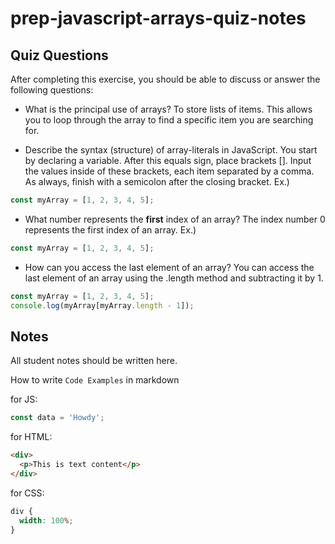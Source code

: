 # prep-javascript-arrays-quiz-notes

## Quiz Questions

After completing this exercise, you should be able to discuss or answer the following questions:

- What is the principal use of arrays?
  To store lists of items.
  This allows you to loop through the array to find a specific item you are searching for.

- Describe the syntax (structure) of array-literals in JavaScript.
  You start by declaring a variable.
  After this equals sign, place brackets [].
  Input the values inside of these brackets, each item separated by a comma.
  As always, finish with a semicolon after the closing bracket.
  Ex.)

```javascript
const myArray = [1, 2, 3, 4, 5];
```

- What number represents the **first** index of an array?
  The index number 0 represents the first index of an array.
  Ex.)

```javascript
const myArray = [1, 2, 3, 4, 5];
```

- How can you access the last element of an array?
  You can access the last element of an array using the .length method and subtracting it by 1.

```javascript
const myArray = [1, 2, 3, 4, 5];
console.log(myArray[myArray.length - 1]);
```

## Notes

All student notes should be written here.

How to write `Code Examples` in markdown

for JS:

```javascript
const data = 'Howdy';
```

for HTML:

```html
<div>
  <p>This is text content</p>
</div>
```

for CSS:

```css
div {
  width: 100%;
}
```
